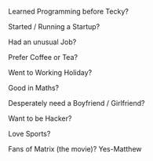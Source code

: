 Learned Programming before Tecky?

Started / Running a Startup?

Had an unusual Job?

Prefer Coffee or Tea?

Went to Working Holiday?

Good in Maths?

Desperately need a Boyfriend / Girlfriend?

Want to be Hacker?

Love Sports?

Fans of Matrix (the movie)?
Yes-Matthew